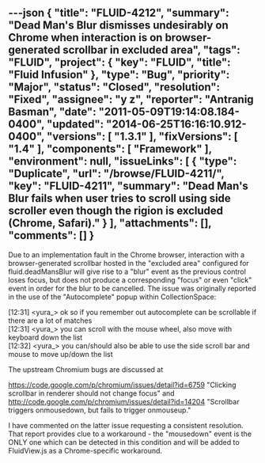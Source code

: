 ---json
{
  "title": "FLUID-4212",
  "summary": "Dead Man's Blur dismisses undesirably on Chrome when interaction is on browser-generated scrollbar in excluded area",
  "tags": "FLUID",
  "project": {
    "key": "FLUID",
    "title": "Fluid Infusion"
  },
  "type": "Bug",
  "priority": "Major",
  "status": "Closed",
  "resolution": "Fixed",
  "assignee": "y z",
  "reporter": "Antranig Basman",
  "date": "2011-05-09T19:14:08.184-0400",
  "updated": "2014-06-25T16:16:10.912-0400",
  "versions": [
    "1.3.1"
  ],
  "fixVersions": [
    "1.4"
  ],
  "components": [
    "Framework"
  ],
  "environment": null,
  "issueLinks": [
    {
      "type": "Duplicate",
      "url": "/browse/FLUID-4211/",
      "key": "FLUID-4211",
      "summary": "Dead Man's Blur fails when user tries to scroll using side scroller even though the rigion is excluded (Chrome, Safari)."
    }
  ],
  "attachments": [],
  "comments": []
}
---
Due to an implementation fault in the Chrome browser, interaction with a browser-generated scrollbar hosted in the "excluded area" configured for fluid.deadMansBlur will give rise to a "blur" event as the previous control loses focus, but does not produce a corresponding "focus" or even "click" event in order for the blur to be cancelled. The issue was originally reported in the use of the "Autocomplete" popup within CollectionSpace:

\[12:31] \<yura\_> ok so if you remember out autocomplete can be scrollable if there are a lot of matches\
\[12:31] \<yura\_> you can scroll with the mouse wheel, also move with keyboard down the list\
\[12:32] \<yura\_> you can/should also be able to use the side scroll bar and mouse to move up/down the list

The upstream Chromium bugs are discussed at&#x20;

<https://code.google.com/p/chromium/issues/detail?id=6759> "Clicking scrollbar in renderer should not change focus" and\
<http://code.google.com/p/chromium/issues/detail?id=14204> "Scrollbar triggers onmousedown, but fails to trigger onmouseup."

I have commented on the latter issue requesting a consistent resolution. That report provides clue to a workaround - the "mousedown" event is the ONLY one which can be detected in this condition and will be added to FluidView.js as a Chrome-specific workaround.

        